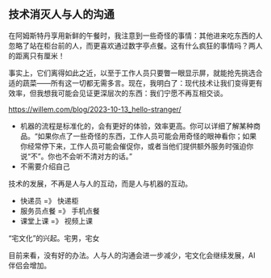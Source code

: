 ## 技术消灭人与人的沟通

在阿姆斯特丹享用新鲜的午餐时，我注意到一些奇怪的事情：其他进来吃东西的人忽略了站在柜台前的人，而更喜欢通过数字亭点餐。这有什么疯狂的事情吗？两人的距离只有厘米！

事实上，它们离得如此之近，以至于工作人员只要瞥一眼显示屏，就能抢先挑选合适的蔬菜——所有这一切都无需多言。现在，我明白了：现代技术让我们变得更有效率，但我想我可能会见证更深层次的东西：我们宁愿不再互相交谈。

https://willem.com/blog/2023-10-13_hello-stranger/

- 机器的流程是标准化的，会有更好的体验，效率更高。你可以详细了解某种商品。“如果你点了一些奇怪的东西，工作人员可能会用奇怪的眼神看你；如果你经常停下来，工作人员可能会催促你，或者当他们提供额外服务时强迫你说“不”。你也不会听不清对方的话。”
- 不需要介绍自己

技术的发展，不再是人与人的互动，而是人与机器的互动。

- 快递员 =》 快递柜
- 服务员点餐 =》 手机点餐
- 课堂上课 =》 视频上课 

“宅文化”的兴起。宅男，宅女

目前来看，没有好的办法。人与人的沟通会进一步减少，宅文化会继续发展，AI 伴侣会增加。

